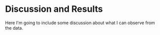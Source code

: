 # Discussion and Results



Here I'm going to include some discussion about what I can observe from the data.

